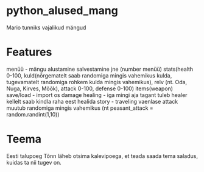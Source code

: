 # python_alused_mang
Mario tunniks vajalikud mängud

# Features

menüü - mängu alustamine salvestamine jne (number menüü)
stats(health 0-100, kuld(nõrgematelt saab randomiga mingis vahemikus kulda, tugevamatelt randomiga rohkem kulda mingis vahemikus), relv (nt. Oda, Nuga, Kirves, Mõõk), attack 0-100, defense 0-100)
items(weapon)
save/load - import os
damage
healing - iga mingi aja tagant tuleb healer kellelt saab kindla raha eest healida
story - 
traveling
vaenlase attack muutub randomiga mingis vahemikus (nt peasant_attack = random.randint(1,10))

# Teema

Eesti talupoeg Tõnn läheb otsima kalevipoega, et teada saada tema saladus, kuidas ta nii tugev on.

